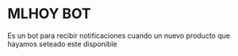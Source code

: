# MLHOY BOT
Es un bot para recibir notificaciones cuando un nuevo producto que hayamos seteado este disponible
